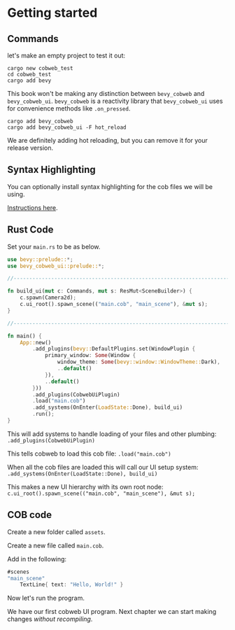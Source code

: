 # Getting started


## Commands 

let's make an empty project to test it out:

```
cargo new cobweb_test
cd cobweb_test
cargo add bevy
```

This book won't be making any distinction between `bevy_cobweb` and `bevy_cobweb_ui`. `bevy_cobweb` is a reactivity library that `bevy_cobweb_ui` uses for convenience methods like `.on_pressed`.
```
cargo add bevy_cobweb
cargo add bevy_cobweb_ui -F hot_reload
```

We are definitely adding hot reloading, but you can remove it for your release version.


## Syntax Highlighting

You can optionally install syntax highlighting for the cob files we will be using.

[Instructions here](https://github.com/UkoeHB/bevy_cobweb_ui).



## Rust Code

Set your `main.rs` to be as below.

```rs
use bevy::prelude::*;
use bevy_cobweb_ui::prelude::*;

//-------------------------------------------------------------------------------------------------------------------

fn build_ui(mut c: Commands, mut s: ResMut<SceneBuilder>) {
    c.spawn(Camera2d);
    c.ui_root().spawn_scene(("main.cob", "main_scene"), &mut s);
}

//-------------------------------------------------------------------------------------------------------------------

fn main() {
    App::new()
        .add_plugins(bevy::DefaultPlugins.set(WindowPlugin {
            primary_window: Some(Window {
                window_theme: Some(bevy::window::WindowTheme::Dark),
                ..default()
            }),
            ..default()
        }))
        .add_plugins(CobwebUiPlugin)
        .load("main.cob")
        .add_systems(OnEnter(LoadState::Done), build_ui)
        .run();
}
```

This will add systems to handle loading of your files and other plumbing:
`.add_plugins(CobwebUiPlugin)`

This tells cobweb to load this cob file:
`.load("main.cob")`

When all the cob files are loaded this will call our UI setup system:
`.add_systems(OnEnter(LoadState::Done), build_ui)`

This makes a new UI hierarchy with its own root node:
`c.ui_root().spawn_scene(("main.cob", "main_scene"), &mut s);`


## COB code
Create a new folder called `assets`.

Create a new file called `main.cob`.

Add in the following:
```rust
#scenes
"main_scene"
    TextLine{ text: "Hello, World!" }
```

Now let's run the program.

We have our first cobweb UI program. Next chapter we can start making changes *without recompiling*.
